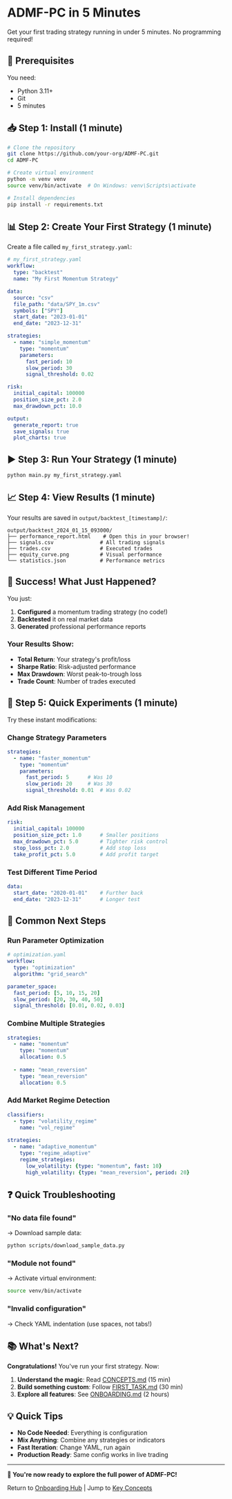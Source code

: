 # ADMF-PC in 5 Minutes

Get your first trading strategy running in under 5 minutes. No programming required!

## 🚀 Prerequisites

You need:
- Python 3.11+
- Git
- 5 minutes

## 📥 Step 1: Install (1 minute)

```bash
# Clone the repository
git clone https://github.com/your-org/ADMF-PC.git
cd ADMF-PC

# Create virtual environment
python -m venv venv
source venv/bin/activate  # On Windows: venv\Scripts\activate

# Install dependencies
pip install -r requirements.txt
```

## 📊 Step 2: Create Your First Strategy (1 minute)

Create a file called `my_first_strategy.yaml`:

```yaml
# my_first_strategy.yaml
workflow:
  type: "backtest"
  name: "My First Momentum Strategy"

data:
  source: "csv"
  file_path: "data/SPY_1m.csv"
  symbols: ["SPY"]
  start_date: "2023-01-01"
  end_date: "2023-12-31"

strategies:
  - name: "simple_momentum"
    type: "momentum"
    parameters:
      fast_period: 10
      slow_period: 30
      signal_threshold: 0.02

risk:
  initial_capital: 100000
  position_size_pct: 2.0
  max_drawdown_pct: 10.0

output:
  generate_report: true
  save_signals: true
  plot_charts: true
```

## ▶️ Step 3: Run Your Strategy (1 minute)

```bash
python main.py my_first_strategy.yaml
```

## 📈 Step 4: View Results (1 minute)

Your results are saved in `output/backtest_[timestamp]/`:

```
output/backtest_2024_01_15_093000/
├── performance_report.html    # Open this in your browser!
├── signals.csv               # All trading signals
├── trades.csv                # Executed trades
├── equity_curve.png          # Visual performance
└── statistics.json           # Performance metrics
```

## 🎉 Success! What Just Happened?

You just:
1. **Configured** a momentum trading strategy (no code!)
2. **Backtested** it on real market data
3. **Generated** professional performance reports

### Your Results Show:
- **Total Return**: Your strategy's profit/loss
- **Sharpe Ratio**: Risk-adjusted performance
- **Max Drawdown**: Worst peak-to-trough loss
- **Trade Count**: Number of trades executed

## 🔄 Step 5: Quick Experiments (1 minute)

Try these instant modifications:

### Change Strategy Parameters
```yaml
strategies:
  - name: "faster_momentum"
    type: "momentum"
    parameters:
      fast_period: 5      # Was 10
      slow_period: 20     # Was 30
      signal_threshold: 0.01  # Was 0.02
```

### Add Risk Management
```yaml
risk:
  initial_capital: 100000
  position_size_pct: 1.0      # Smaller positions
  max_drawdown_pct: 5.0       # Tighter risk control
  stop_loss_pct: 2.0          # Add stop loss
  take_profit_pct: 5.0        # Add profit target
```

### Test Different Time Period
```yaml
data:
  start_date: "2020-01-01"    # Further back
  end_date: "2023-12-31"      # Longer test
```

## 🎯 Common Next Steps

### Run Parameter Optimization
```yaml
# optimization.yaml
workflow:
  type: "optimization"
  algorithm: "grid_search"

parameter_space:
  fast_period: [5, 10, 15, 20]
  slow_period: [20, 30, 40, 50]
  signal_threshold: [0.01, 0.02, 0.03]
```

### Combine Multiple Strategies
```yaml
strategies:
  - name: "momentum"
    type: "momentum"
    allocation: 0.5
    
  - name: "mean_reversion"
    type: "mean_reversion"
    allocation: 0.5
```

### Add Market Regime Detection
```yaml
classifiers:
  - type: "volatility_regime"
    name: "vol_regime"
    
strategies:
  - name: "adaptive_momentum"
    type: "regime_adaptive"
    regime_strategies:
      low_volatility: {type: "momentum", fast: 10}
      high_volatility: {type: "mean_reversion", period: 20}
```

## ❓ Quick Troubleshooting

### "No data file found"
→ Download sample data:
```bash
python scripts/download_sample_data.py
```

### "Module not found"
→ Activate virtual environment:
```bash
source venv/bin/activate
```

### "Invalid configuration"
→ Check YAML indentation (use spaces, not tabs!)

## 📚 What's Next?

**Congratulations!** You've run your first strategy. Now:

1. **Understand the magic**: Read [CONCEPTS.md](CONCEPTS.md) (15 min)
2. **Build something custom**: Follow [FIRST_TASK.md](FIRST_TASK.md) (30 min)
3. **Explore all features**: See [ONBOARDING.md](ONBOARDING.md) (2 hours)

## 💡 Quick Tips

- **No Code Needed**: Everything is configuration
- **Mix Anything**: Combine any strategies or indicators
- **Fast Iteration**: Change YAML, run again
- **Production Ready**: Same config works in live trading

---

**🚀 You're now ready to explore the full power of ADMF-PC!**

Return to [Onboarding Hub](README.md) | Jump to [Key Concepts](CONCEPTS.md)